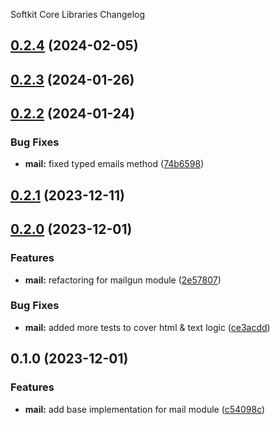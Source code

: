 Softkit Core Libraries Changelog
## [0.2.4](https://github.com/softkitit/softkit-core/compare/mail-0.2.3...mail-0.2.4) (2024-02-05)

## [0.2.3](https://github.com/softkitit/softkit-core/compare/mail-0.2.2...mail-0.2.3) (2024-01-26)

## [0.2.2](https://github.com/softkitit/softkit-core/compare/mail-0.2.1...mail-0.2.2) (2024-01-24)


### Bug Fixes

* **mail:** fixed typed emails method ([74b6598](https://github.com/softkitit/softkit-core/commit/74b659885027bf4c7d5f479627a4a13925b493be))

## [0.2.1](https://github.com/softkitit/softkit-core/compare/mail-0.2.0...mail-0.2.1) (2023-12-11)

## [0.2.0](https://github.com/softkitit/softkit-core/compare/mail-0.1.0...mail-0.2.0) (2023-12-01)


### Features

* **mail:** refactoring for mailgun module ([2e57807](https://github.com/softkitit/softkit-core/commit/2e57807e20f3ee09407ce2129171cda76a0d1604))


### Bug Fixes

* **mail:** added more tests to cover html & text logic ([ce3acdd](https://github.com/softkitit/softkit-core/commit/ce3acdd159b29e299060a1b07eb38502e11ac37b))

## 0.1.0 (2023-12-01)


### Features

* **mail:** add base implementation for mail module ([c54098c](https://github.com/softkitit/softkit-core/commit/c54098c5c1125627667b3184577f0cb45a0da380))
